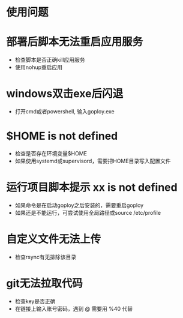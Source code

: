 # 使用问题

# 部署后脚本无法重启应用服务

- 检查脚本是否正确kill应用服务
- 使用nohup重启应用

# windows双击exe后闪退

- 打开cmd或者powershell, 输入goploy.exe

# $HOME is not defined

- 检查是否存在环境变量$HOME
- 如果使用systemd或supervisord，需要把HOME目录写入配置文件

# 运行项目脚本提示 xx is not defined

- 如果命令是在启动goploy之后安装的，需要重启goploy
- 如果还是不能运行，可尝试使用全局路径或source /etc/profile

# 自定义文件无法上传

- 检查rsync有无排除该目录

# git无法拉取代码

- 检查key是否正确
- 在链接上输入账号密码，遇到 @ 需要用 %40 代替
